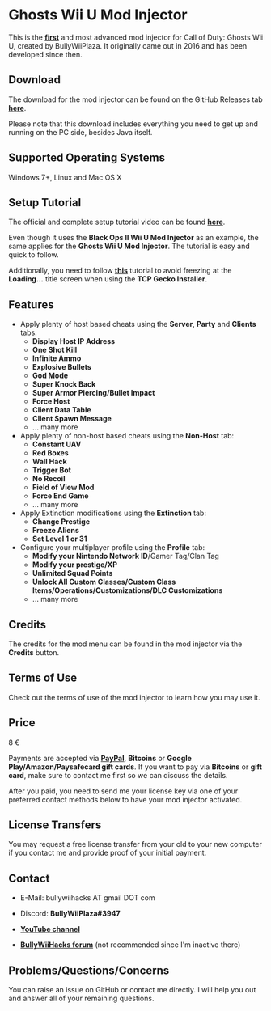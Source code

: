 # Ghosts Wii U Mod Injector

This is the **[first](https://www.youtube.com/watch?v=bz_sIOfcFTA)** and most advanced mod injector for Call of Duty: Ghosts Wii U, created by BullyWiiPlaza. It originally came out in 2016 and has been developed since then.

## Download

The download for the mod injector can be found on the GitHub Releases tab [**here**](https://github.com/BullyWiiPlaza/Ghosts-WiiU-Mod-Injector/releases/latest).

Please note that this download includes everything you need to get up and running on the PC side, besides Java itself.

## Supported Operating Systems

Windows 7+, Linux and Mac OS X

## Setup Tutorial

The official and complete setup tutorial video can be found **[here](https://www.youtube.com/watch?v=OYDzD_j0LrA)**.

Even though it uses the **Black Ops II Wii U Mod Injector** as an example, the same applies for the **Ghosts Wii U Mod Injector**. The tutorial is easy and quick to follow.

Additionally, you need to follow **[this](https://www.youtube.com/watch?v=rU_XJWmKPzw)** tutorial to avoid freezing at the **Loading...** title screen when using the **TCP Gecko Installer**.

## **Features**

* Apply plenty of host based cheats using the **Server**, **Party** and **Clients** tabs:
  * **Display Host IP Address**
  * **One Shot Kill**
  * **Infinite Ammo**
  * **Explosive Bullets**
  * **God Mode**
  * **Super Knock Back**
  * **Super Armor Piercing/Bullet Impact**
  * **Force Host**
  * **Client Data Table**
  * **Client Spawn Message**
  * ... many more
* Apply plenty of non-host based cheats using the **Non-Host** tab:
  * **Constant UAV**
  * **Red Boxes**
  * **Wall Hack**
  * **Trigger Bot**
  * **No Recoil**
  * **Field of View Mod**
  * **Force End Game**
  * ... many more
* Apply Extinction modifications using the **Extinction** tab:
  * **Change Prestige**
  * **Freeze Aliens**
  * **Set Level 1 or 31**
* Configure your multiplayer profile using the **Profile** tab:
  * **Modify your Nintendo Network ID**/Gamer Tag/Clan Tag
  * **Modify your prestige/XP**
  * **Unlimited Squad Points**
  * **Unlock All Custom Classes/Custom Class Items/Operations/Customizations/DLC Customizations**
  * ... many more

## Credits

The credits for the mod menu can be found in the mod injector via the **Credits** button.

## Terms of Use

Check out the terms of use of the mod injector to learn how you may use it.

## **Price**

8 €

Payments are accepted via **[PayPal](https://www.paypal.me/bullywiiplaza)**, **Bitcoins** or **Google Play/Amazon/Paysafecard gift cards**. If you want to pay via **Bitcoins** or **gift card**, make sure to contact me first so we can discuss the details.

After you paid, you need to send me your license key via one of your preferred contact methods below to have your mod injector activated.

## License Transfers

You may request a free license transfer from your old to your new computer if you contact me and provide proof of your initial payment.

## Contact

* E-Mail: bullywiihacks AT gmail DOT com
* Discord: **BullyWiiPlaza#3947**

* **[YouTube channel](https://www.youtube.com/user/BullyWiiPlaza)**
* **[BullyWiiHacks forum](https://bullywiihacks.forumotion.com/u1)** (not recommended since I'm inactive there)

## Problems/Questions/Concerns

You can raise an issue on GitHub or contact me directly. I will help you out and answer all of your remaining questions.
